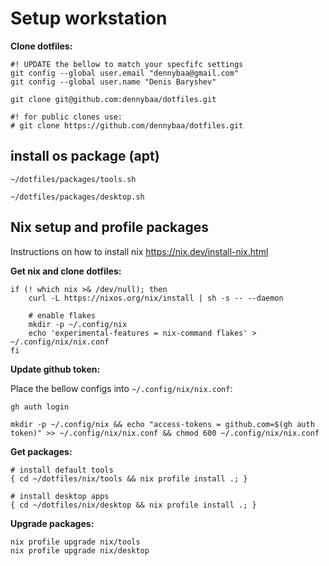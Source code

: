 # Setup workstation

**Clone dotfiles:**

```shell
#! UPDATE the bellow to match your specfifc settings
git config --global user.email "dennybaa@gmail.com"
git config --global user.name "Denis Baryshev"

git clone git@github.com:dennybaa/dotfiles.git

#! for public clones use:
# git clone https://github.com/dennybaa/dotfiles.git
```

## install os package (apt)

```shell
~/dotfiles/packages/tools.sh

~/dotfiles/packages/desktop.sh
```

## Nix setup and profile packages

Instructions on how to install nix https://nix.dev/install-nix.html

**Get nix and clone dotfiles:**
```shell
if (! which nix >& /dev/null); then
    curl -L https://nixos.org/nix/install | sh -s -- --daemon

    # enable flakes
    mkdir -p ~/.config/nix
    echo 'experimental-features = nix-command flakes' > ~/.config/nix/nix.conf
fi
```

**Update github token:**

Place the bellow configs into `~/.config/nix/nix.conf`:


```shell
gh auth login
```

```
mkdir -p ~/.config/nix && echo "access-tokens = github.com=$(gh auth token)" >> ~/.config/nix/nix.conf && chmod 600 ~/.config/nix/nix.conf
```

**Get packages:**
```shell
# install default tools
{ cd ~/dotfiles/nix/tools && nix profile install .; }

# install desktop apps
{ cd ~/dotfiles/nix/desktop && nix profile install .; }
```

**Upgrade packages:**
```shell
nix profile upgrade nix/tools
nix profile upgrade nix/desktop
```
